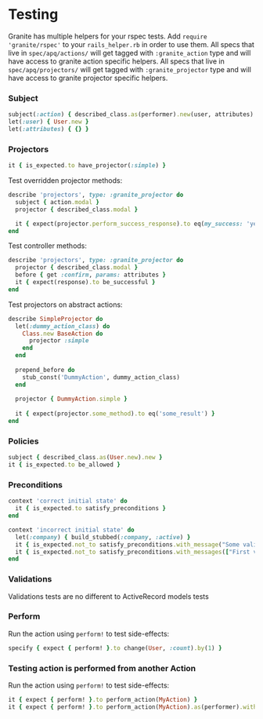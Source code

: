 # Testing

Granite has multiple helpers for your rspec tests. Add `require 'granite/rspec'` to your `rails_helper.rb` in order
to use them.
All specs that live in `spec/apq/actions/` will get tagged with `:granite_action` type and will have access to granite
action specific helpers.
All specs that live in `spec/apq/projectors/` will get tagged with `:granite_projector` type and will have access to
granite projector specific helpers.

<h3 id="testing-subject">Subject</h3>

```ruby
subject(:action) { described_class.as(performer).new(user, attributes) }
let(:user) { User.new }
let(:attributes) { {} }
```

<h3 id="testing-projectors">Projectors</h3>

```ruby
it { is_expected.to have_projector(:simple) }
```

Test overridden projector methods:

```ruby
describe 'projectors', type: :granite_projector do
  subject { action.modal }
  projector { described_class.modal }

  it { expect(projector.perform_success_response).to eq(my_success: 'yes') }
end
```

Test controller methods:

```ruby
describe 'projectors', type: :granite_projector do
  projector { described_class.modal }
  before { get :confirm, params: attributes }
  it { expect(response).to be_successful }
end
```

Test projectors on abstract actions:

```ruby
describe SimpleProjector do
  let(:dummy_action_class) do
    Class.new BaseAction do
      projector :simple
    end
  end
  
  prepend_before do
    stub_const('DummyAction', dummy_action_class)
  end
  
  projector { DummyAction.simple }
  
  it { expect(projector.some_method).to eq('some_result') }
end
```

<h3 id="testing-policies">Policies</h3>

```ruby
subject { described_class.as(User.new).new }
it { is_expected.to be_allowed }
```

<h3 id="testing-preconditions">Preconditions</h3>

```ruby
context 'correct initial state' do
  it { is_expected.to satisfy_preconditions }
end

context 'incorrect initial state' do
  let(:company) { build_stubbed(:company, :active) }
  it { is_expected.not_to satisfy_preconditions.with_message("Some validation message")}
  it { is_expected.not_to satisfy_preconditions.with_messages(["First validation message", "Second validation message"])}
end
```

<h3 id="testing-validations">Validations</h3>

Validations tests are no different to ActiveRecord models tests

<h3 id="testing-perform">Perform</h3>

Run the action using `perform!` to test side-effects:

```ruby
specify { expect { perform! }.to change(User, :count).by(1) }
```

<h3 id="testing-composition">Testing action is performed from another Action</h3>

Run the action using `perform!` to test side-effects:

```ruby
it { expect { perform! }.to perform_action(MyAction) }
it { expect { perform! }.to perform_action(MyAction).as(performer).with(user: user).using(:try_perform!) }
```

